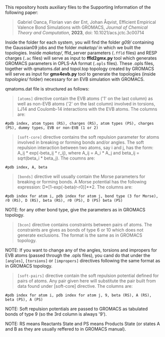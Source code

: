 This repository hosts auxiliary files to the Supporting Information of the following paper:  
>Gabriel Oanca, Florian van der Ent, Johan Åqvist, Efficient Empirical Valence Bond Simulations with GROMACS, *Journal of Chemical Theory and Computation*, **2023**, doi: 10.1021/acs.jctc.3c00714  


Inside the folder for each system, you will find the folder *g09/* containing the Gaussian09 jobs and the 
folder *maketop/* in which we built the topologies. Inside *maketop/*, ffld_server parameters (`.ffld` files)
and RESP charges (`.ac` files) will serve as input to **ffld2gmx.py** tool which generates GROMACS parameters
in OPLS-AA format (`.opls` files). These .opls files, together with qmatoms.dat and topol.top
topology created by GROMACS will serve as input for **gmx4evb.py** tool to generate the topologies
(inside *topologies/* folder) necessary for an EVB simulation with GROMACS.  

qmatoms.dat file is structured as follows:  

>`[atoms]` directive contain the EVB atoms ('1' on the last column) as well as non-EVB atoms ('2' on the last column) involved in torsions, LJ14 and Coulomb-14 interactions with the EVB atoms. The columns are:  

`#pdb index, atom types (RS), charges (RS), atom types (PS), charges (PS), dummy types, EVB or non-EVB (1 or 2)`  

>`[soft-core]` directive contains the soft repulsion parameter for atoms involved in breaking or forming bonds and/or angles. The soft repulsion interaction between two atoms, say i and j, has the form: A_ij * exp(-beta_ij * r_ij), where A_ij = A_i * A_j and beta_ij = sqrt(beta_i * beta_j). The coumns are:  

`#pdb index, A, beta`  

>`[bonds]` directive will usually contain the Morse parameters for breaking or forming bonds.
A Morse potential has the following expression: D*[1-exp(-beta(r-r0)]**2. The columns are:  

`#pdb index for atom i, pdb index for atom j, bond type (3 for Morse), r0 (RS), D (RS), beta (RS), r0 (PS), D (PS) beta (PS)`  

NOTE: for any other bond type, give the parameters as in GROMACS topology.  

>`[bcon]` directive contains constraints between pairs of atoms. The constraints are gives as bonds of type 6 or 10 which does not generate exclusions. The format is the same as in GROMACS topology.  

NOTE: If you want to change any of the angles, torsions and impropers for EVB atoms (passed through the .opls files), you cand do that under the `[angles]`, `[torsions]` or `[impropers]` directives following the same format as in GROMACS topology.  

>`[soft-pairs]` directive contain the soft repulsion potential defined for pairs of atoms. Any pair given here will substitute the pair built from data found under [soft-core] directive. The columns are:  

`#pdb index for atom i, pdb index for atom j, 9, beta (RS), A (RS), beta (PS), A (PS)`  

NOTE: Soft repulsion potentials are passed to GROMACS as tabulated bonds of type 9 (so the 3rd column is always '9').  

NOTE: RS means Reactants State and PS means Products State (or states A and B as they are usually reffered to in GROMACS manual).  




